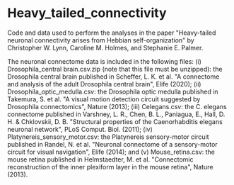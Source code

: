 # Heavy_tailed_connectivity
Code and data used to perform the analyses in the paper "Heavy-tailed neuronal connectivity arises from Hebbian self-organization" by Christopher W. Lynn, Caroline M. Holmes, and Stephanie E. Palmer.

The neuronal connectome data is included in the following files:
(i) Drosophila_central brain.csv.zip (note that this file must be unzipped): the Drosophila central brain published in Scheffer, L. K. et al. "A connectome and analysis of the adult Drosophila central brain", Elife (2020);
(ii) Drosophila_optic_medulla.csv: the Drosophila optic medulla published in Takemura, S. et al. "A visual motion detection circuit suggested by Drosophila connectomics", Nature (2013);
(iii) Celegans.csv: the C. elegans connectome published in Varshney, L. R., Chen, B. L., Paniagua, E., Hall, D. H. & Chklovskii, D. B. "Structural properties of the Caenorhabditis elegans neuronal network", PLoS Comput. Biol. (2011);
(iv) Platynereis_sensory_motor.csv: the Platynereis sensory-motor circuit published in Randel, N. et al. "Neuronal connectome of a sensory-motor circuit for visual navigation", Elife (2014); and
(v) Mouse_retina.csv: the mouse retina published in Helmstaedter, M. et al. "Connectomic reconstruction of the inner plexiform layer in the mouse retina", Nature (2013).
